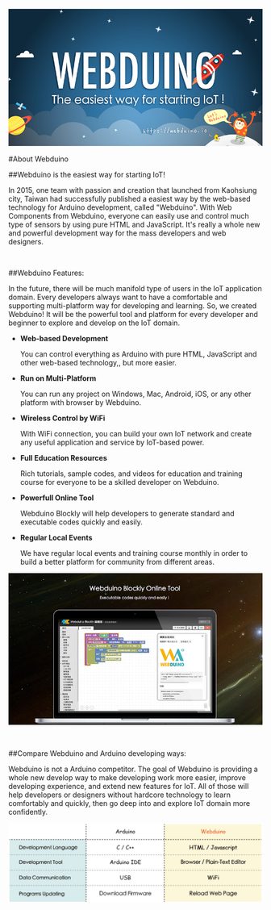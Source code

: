 [![about webduino](img/banner1.jpg)](https://webduino.io)

#About Webduino

##Webduino is the easiest way for starting IoT!

In 2015, one team with passion and creation that launched from Kaohsiung city, Taiwan had successfully published a easiest way by the web-based technology for Arduino development, called "Webduino". With Web Components from Webduino, everyone can easily use and control much type of sensors by using pure HTML and JavaScript.  It's really a whole new and powerful development way for the mass developers and web designers.

<br/>

##Webduino Features:

In the future, there will be much manifold type of users in the IoT application domain. Every developers always want to have a comfortable and supporting multi-platform way for developing and learning. So, we created Webduino! It will be the powerful tool and platform for every developer and beginner to explore and develop on the IoT domain.

- **Web-based Development**

	You can control everything as Arduino with pure HTML, JavaScript and other web-based technology,, but more easier.

- **Run on Multi-Platform**

	You can run any project on Windows, Mac, Android, iOS, or any other platform with browser by Webduino.

- **Wireless Control by WiFi**

	With WiFi connection, you can build your own IoT network and create any useful application and service by IoT-based power.

- **Full Education Resources**

	Rich tutorials, sample codes, and videos for education and training course for everyone to be a skilled developer on Webduino.

- **Powerfull Online Tool**

	Webduino Blockly will help developers to generate standard and executable codes quickly and easily.

- **Regular Local Events**

	We have regular local events and training course monthly in order to build a better platform for community from different areas.

[![webduino-blockly](img/blockly.jpg)](http://blockly.webduino.io/)

<br/>

##Compare Webduino and Arduino developing ways:

Webduino is not a Arduino competitor. The goal of Webduino is providing a whole new develop way to make developing work more easier, improve developing experience, and extend new features for IoT. All of those will help developers or designers without hardcore technology to learn comfortably and quickly, then go deep into and explore IoT domain more confidently.

[![webduino-arduino](img/webduino-arduino.jpg)](https://webduino.io)
